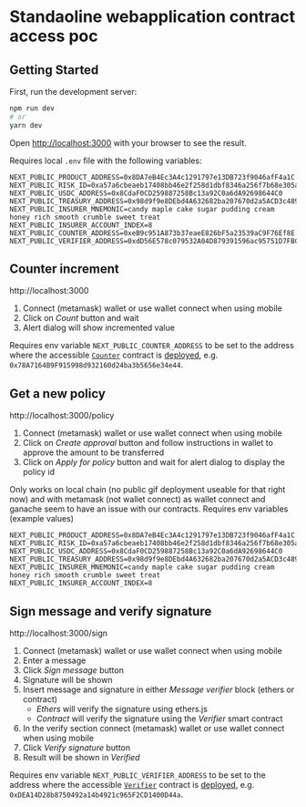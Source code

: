 # Standaoline webapplication contract access poc
## Getting Started

First, run the development server:

```bash
npm run dev
# or
yarn dev
```

Open [http://localhost:3000](http://localhost:3000) with your browser to see the result.

Requires local `.env` file with the following variables:

```
NEXT_PUBLIC_PRODUCT_ADDRESS=0x8DA7eB4Ec3A4c1291797e13DB723f9046afF4a1C
NEXT_PUBLIC_RISK_ID=0xa57a6cbeaeb17408bb46e2f258d1dbf8346a256f7b68e305a3d29b821e246f5a
NEXT_PUBLIC_USDC_ADDRESS=0x8CdaF0CD259887258Bc13a92C0a6dA92698644C0
NEXT_PUBLIC_TREASURY_ADDRESS=0x98d9f9e8DEbd4A632682ba207670d2a5ACD3c489
NEXT_PUBLIC_INSURER_MNEMONIC=candy maple cake sugar pudding cream honey rich smooth crumble sweet treat
NEXT_PUBLIC_INSURER_ACCOUNT_INDEX=8
NEXT_PUBLIC_COUNTER_ADDRESS=0xeB9c951A873b37eaeE826bF5a23539aC9F76Ef8E
NEXT_PUBLIC_VERIFIER_ADDRESS=0xdD56E578c079532A04D879391596ac95751D7FBC
```

## Counter increment

http://localhost:3000

1. Connect (metamask) wallet or use wallet connect when using mobile
2. Click on _Count_ button and wait
3. Alert dialog will show incremented value

Requires env variable `NEXT_PUBLIC_COUNTER_ADDRESS` to be set to the address where the accessible [`Counter`](https://github.com/etherisc/hardhat-playground/blob/main/contracts/Counter.sol) contract is [deployed](https://github.com/etherisc/hardhat-playground/blob/main/scripts/deploy_counter.ts), e.g. `0x78A7164B9F915998d932160d24ba3b5656e34e44`. 

## Get a new policy 

http://localhost:3000/policy

1. Connect (metamask) wallet or use wallet connect when using mobile
2. Click on _Create approval_ button and follow instructions in wallet to approve the amount to be transferred
3. Click on _Apply for policy_ button and wait for alert dialog to display the policy id

Only works on local chain (no public gif deployment useable for that right now) and with metamask (not wallet connect) as wallet connect and ganache seem to have an issue with our contracts. Requires env variables (example values)

```
NEXT_PUBLIC_PRODUCT_ADDRESS=0x8DA7eB4Ec3A4c1291797e13DB723f9046afF4a1C
NEXT_PUBLIC_RISK_ID=0xa57a6cbeaeb17408bb46e2f258d1dbf8346a256f7b68e305a3d29b821e246f5a
NEXT_PUBLIC_USDC_ADDRESS=0x8CdaF0CD259887258Bc13a92C0a6dA92698644C0
NEXT_PUBLIC_TREASURY_ADDRESS=0x98d9f9e8DEbd4A632682ba207670d2a5ACD3c489
NEXT_PUBLIC_INSURER_MNEMONIC=candy maple cake sugar pudding cream honey rich smooth crumble sweet treat
NEXT_PUBLIC_INSURER_ACCOUNT_INDEX=8
```

## Sign message and verify signature

http://localhost:3000/sign

1. Connect (metamask) wallet or use wallet connect when using mobile
2. Enter a message
3. Click _Sign message_ button
4. Signature will be shown 
5. Insert message and signature in either _Message verifier_ block (ethers or contract)
    - _Ethers_ will verify the signature using ethers.js
    - _Contract_ will verify the signature using the _Verifier_ smart contract
6. In the verify section connect (metamask) wallet or use wallet connect when using mobile 
7. Click _Verify signature_ button
8. Result will be shown in _Verified_ 

Requires env variable `NEXT_PUBLIC_VERIFIER_ADDRESS` to be set to the address where the accessible [`Verifier`](https://github.com/etherisc/hardhat-playground/blob/main/contracts/Verifier.sol) contract is [deployed](https://github.com/etherisc/hardhat-playground/blob/main/scripts/deploy_verifier.ts), e.g. `0xDEA14D28b8750492a14b4921c965F2CD1400D44a`. 

